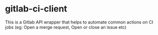# gitlab-ci-client
This is a Gitlab API wrapper that helps to automate common actions on CI jobs (eg: Open a merge request, Open or close an issue etc)
